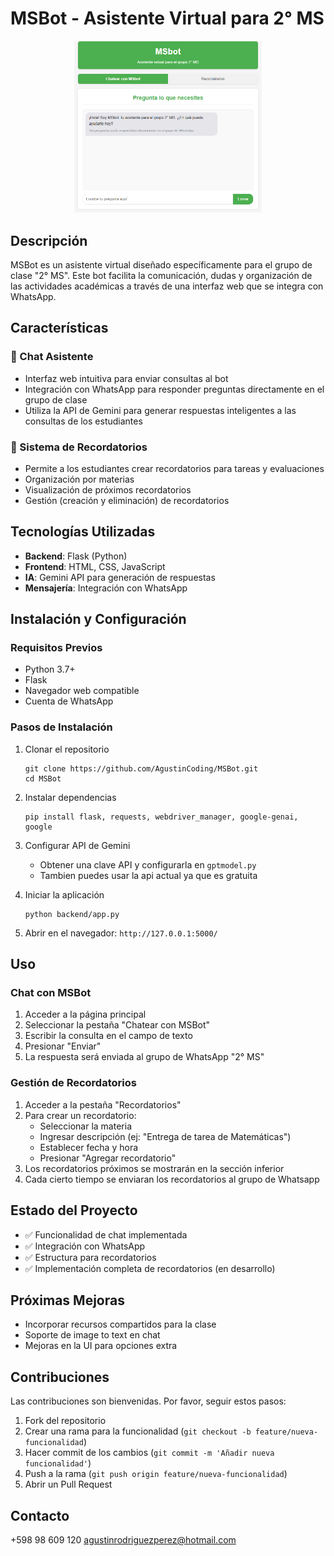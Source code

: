 # MSBot - Asistente Virtual para 2° MS

<p align="center">
  <img src="Static/imgs/img.png" alt="MSBot Logo" width="300">
</p>

## Descripción
MSBot es un asistente virtual diseñado específicamente para el grupo de clase "2° MS". Este bot facilita la comunicación, dudas y organización de las actividades académicas a través de una interfaz web que se integra con WhatsApp.

## Características

### 🤖 Chat Asistente
- Interfaz web intuitiva para enviar consultas al bot
- Integración con WhatsApp para responder preguntas directamente en el grupo de clase
- Utiliza la API de Gemini para generar respuestas inteligentes a las consultas de los estudiantes

### 📅 Sistema de Recordatorios
- Permite a los estudiantes crear recordatorios para tareas y evaluaciones
- Organización por materias
- Visualización de próximos recordatorios
- Gestión (creación y eliminación) de recordatorios

## Tecnologías Utilizadas
- **Backend**: Flask (Python)
- **Frontend**: HTML, CSS, JavaScript
- **IA**: Gemini API para generación de respuestas
- **Mensajería**: Integración con WhatsApp


## Instalación y Configuración

### Requisitos Previos
- Python 3.7+
- Flask
- Navegador web compatible
- Cuenta de WhatsApp

### Pasos de Instalación
1. Clonar el repositorio
   ```
   git clone https://github.com/AgustinCoding/MSBot.git
   cd MSBot
   ```

2. Instalar dependencias
   ```
   pip install flask, requests, webdriver_manager, google-genai, google
   ```

3. Configurar API de Gemini
   - Obtener una clave API y configurarla en `gptmodel.py`
   - Tambien puedes usar la api actual ya que es gratuita

4. Iniciar la aplicación
   ```
   python backend/app.py
   ```

5. Abrir en el navegador: `http://127.0.0.1:5000/`

## Uso

### Chat con MSBot
1. Acceder a la página principal
2. Seleccionar la pestaña "Chatear con MSBot"
3. Escribir la consulta en el campo de texto
4. Presionar "Enviar"
5. La respuesta será enviada al grupo de WhatsApp "2° MS"

### Gestión de Recordatorios
1. Acceder a la pestaña "Recordatorios"
2. Para crear un recordatorio:
   - Seleccionar la materia
   - Ingresar descripción (ej: "Entrega de tarea de Matemáticas")
   - Establecer fecha y hora
   - Presionar "Agregar recordatorio"
3. Los recordatorios próximos se mostrarán en la sección inferior
4. Cada cierto tiempo se enviaran los recordatorios al grupo de Whatsapp

## Estado del Proyecto
- ✅ Funcionalidad de chat implementada
- ✅ Integración con WhatsApp
- ✅ Estructura para recordatorios
- ✅ Implementación completa de recordatorios (en desarrollo)

## Próximas Mejoras
- Incorporar recursos compartidos para la clase
- Soporte de image to text en chat
- Mejoras en la UI para opciones extra

## Contribuciones
Las contribuciones son bienvenidas. Por favor, seguir estos pasos:
1. Fork del repositorio
2. Crear una rama para la funcionalidad (`git checkout -b feature/nueva-funcionalidad`)
3. Hacer commit de los cambios (`git commit -m 'Añadir nueva funcionalidad'`)
4. Push a la rama (`git push origin feature/nueva-funcionalidad`)
5. Abrir un Pull Request


## Contacto
+598 98 609 120
agustinrodriguezperez@hotmail.com
